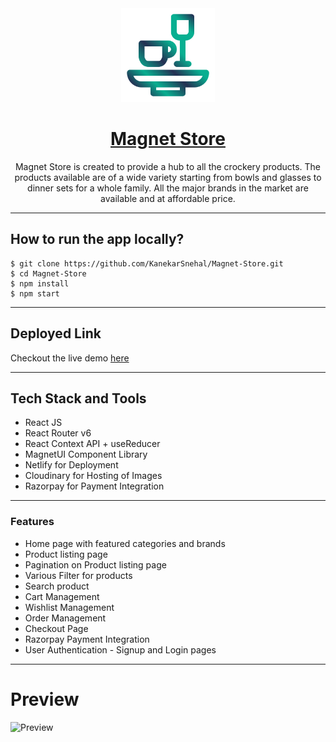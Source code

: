 <div align="center">
  <img src="src/assets/icon.png" width="150" title="Magnet Store Logo">

# [Magnet Store](https://magnet-store.vercel.app/)

Magnet Store is created to provide a hub to all the crockery products. The products available are of a wide variety starting from bowls and glasses to dinner sets for a whole family. All the major brands in the market are available and at affordable price.

</div>

---

## How to run the app locally?

```
$ git clone https://github.com/KanekarSnehal/Magnet-Store.git
$ cd Magnet-Store
$ npm install
$ npm start
```

---

## Deployed Link

Checkout the live demo [here](https://magnet-store.vercel.app/)

---

## Tech Stack and Tools

- React JS
- React Router v6
- React Context API + useReducer
- MagnetUI Component Library
- Netlify for Deployment
- Cloudinary for Hosting of Images
- Razorpay for Payment Integration

---

### Features

- Home page with featured categories and brands
- Product listing page
- Pagination on Product listing page
- Various Filter for products
- Search product
- Cart Management
- Wishlist Management
- Order Management
- Checkout Page
- Razorpay Payment Integration
- User Authentication - Signup and Login pages

---

# Preview

![Preview](src/assets/Magnet-Store-Preview.gif)
